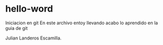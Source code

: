 # hello-word
Iniciacion en git
En este archivo entoy llevando acabo lo aprendido en la guia de git

Julian Landeros Escamilla.
